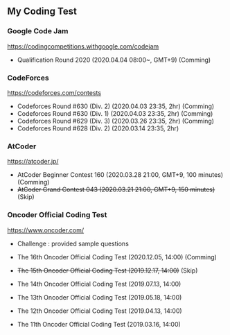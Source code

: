 ## My Coding Test

### Google Code Jam
https://codingcompetitions.withgoogle.com/codejam
- Qualification Round 2020 (2020.04.04 08:00~, GMT+9) (Comming)

### CodeForces
https://codeforces.com/contests
- Codeforces Round #630 (Div. 2) (2020.04.03 23:35, 2hr) (Comming)
- Codeforces Round #630 (Div. 1) (2020.04.03 23:35, 2hr) (Comming)
- Codeforces Round #629 (Div. 3) (2020.03.26 23:35, 2hr) (Comming)
- Codeforces Round #628 (Div. 2) (2020.03.14 23:35, 2hr)

### AtCoder
https://atcoder.jp/
- AtCoder Beginner Contest 160 (2020.03.28 21:00, GMT+9, 100 minutes) (Comming)
- ~~AtCoder Grand Contest 043 (2020.03.21 21:00, GMT+9, 150 minutes)~~ (Skip)

### Oncoder Official Coding Test
https://www.oncoder.com/

- Challenge : provided sample questions

- The 16th Oncoder Official Coding Test (2020.12.05, 14:00) (Comming)
- ~~The 15th Oncoder Official Coding Test (2019.12.17, 14:00)~~ (Skip)
- The 14th Oncoder Official Coding Test (2019.07.13, 14:00)
- The 13th Oncoder Official Coding Test (2019.05.18, 14:00)
- The 12th Oncoder Official Coding Test (2019.04.13, 14:00)
- The 11th Oncoder Official Coding Test (2019.03.16, 14:00)
